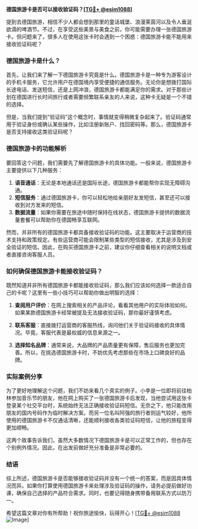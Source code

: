 **德国旅游卡是否可以接收验证码？[[TG💪+ @esim1088](https://t.me/s/esim1088)]**

提到去德国旅游，相信不少人都会想到那里的童话城堡、浪漫莱茵河以及令人垂涎欲滴的啤酒节。不过，在享受这些美景与美食之前，你可能需要办理一张德国旅游卡。但问题来了，很多人在使用这张卡时会遇到一个困惑：德国旅游卡能不能用来接收验证码呢？

### 德国旅游卡是什么？

首先，让我们来了解一下德国旅游卡究竟是什么。德国旅游卡是一种专为游客设计的手机卡服务，它允许用户在德国境内享受便捷的通信服务。无论你是想拨打国际长途电话、发送短信，还是上网冲浪，德国旅游卡都能满足你的需求。对于那些计划在德国进行长时间旅行或者需要频繁联系亲友的人来说，这种卡无疑是一个不错的选择。

但是，当我们提到“验证码”这个概念时，事情就变得稍微复杂起来了。验证码通常用于验证身份或确认某些操作，比如注册新账户、找回密码等。那么，德国旅游卡是否支持接收这类验证码呢？

### 德国旅游卡的功能解析

要回答这个问题，我们需要先了解德国旅游卡的具体功能。一般来说，德国旅游卡主要提供以下几种服务：

1. **语音通话**：无论是本地通话还是国际长途，德国旅游卡都能帮你实现无障碍沟通。
2. **短信服务**：通过德国旅游卡，你可以轻松地给亲朋好友发短信，甚至还可以接收到对方发来的短信。
3. **数据流量**：如果你需要在旅途中随时保持在线状态，德国旅游卡提供的数据流量套餐可以帮助你在德国畅享互联网。

然而，并非所有的德国旅游卡都具备接收验证码的功能。这主要取决于运营商的技术支持和政策规定。有些运营商可能会限制某些类型的短信接收，尤其是涉及到安全验证的短信。因此，在购买德国旅游卡之前，建议你仔细查看相关的说明文档或者直接咨询客服人员。

### 如何确保德国旅游卡能接收验证码？

既然知道并非所有德国旅游卡都能接收验证码，那么我们应该如何选择一款适合自己的卡呢？这里有一些小技巧可以帮助你做出明智的选择：

1. **查阅用户评价**：在网上搜索相关的产品评论，看看其他用户的实际体验如何。如果某款德国旅游卡经常被提及无法接收验证码，那你最好谨慎考虑。
   
2. **联系客服**：直接拨打运营商的客服热线，询问他们关于验证码接收的具体情况。毕竟，客服代表是最权威的信息来源之一。

3. **选择知名品牌**：通常来说，大品牌的产品质量更有保障，售后服务也更加完善。所以，在挑选德国旅游卡时，不妨优先考虑那些在市场上口碑良好的品牌。

### 实际案例分享

为了更好地理解这个问题，我们不妨来看几个真实的例子。小李是一位即将前往柏林参加音乐节的朋友，他在网上购买了一张德国旅游卡后发现，当他尝试用这张卡登录某个社交平台时，系统始终无法正确接收验证码短信。无奈之下，他只能改用朋友的国内号码作为临时解决方案。而另一位名叫阿强的旅行者则运气较好，他所使用的德国旅游卡不仅通话清晰，还能顺利接收各类验证码短信，让他的旅程变得更加顺畅。

这两个故事告诉我们，虽然大多数情况下德国旅游卡是可以正常工作的，但也存在个别例外情况。因此，在出发前做好充分准备是非常必要的。

### 结语

综上所述，德国旅游卡是否能够接收验证码并没有一个统一的答案，而是因具体情况而异。如果你打算使用德国旅游卡来处理涉及验证码的操作，请务必提前做好功课，确保自己选择的产品符合需求。同时，也要记得随身携带备用联系方式以防万一。

希望这篇文章对你有所帮助！祝你旅途愉快，玩得开心！[[TG💪+ @esim1088](https://t.me/s/esim1088) ![Image](https://i.postimg.cc/4NQfJmqS/Snipaste-2025-05-13-00-14-12.png)]
